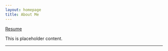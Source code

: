 ```yaml
---
layout: homepage
title: About Me
---
```


[Resume](/assets/Resume-2021-Feb-11.pdf)

This is placeholder content.

---
